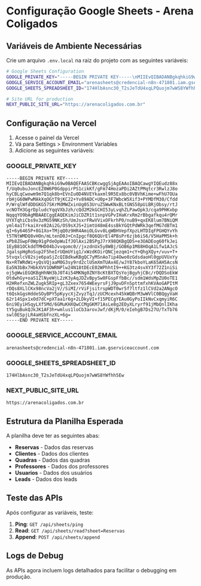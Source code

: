 # Configuração Google Sheets - Arena Coligados

## Variáveis de Ambiente Necessárias

Crie um arquivo `.env.local` na raiz do projeto com as seguintes variáveis:

```bash
# Google Sheets Configuration
GOOGLE_PRIVATE_KEY="-----BEGIN PRIVATE KEY-----\nMIIEvQIBADANBgkqhkiG9w0BAQEFAASCBKcwggSjAgEAAoIBAQCawgYIQEudz88x\nf/Uq0ubuJoncEZ0W6P0GdppirPS1cikKf/gFm74HozaPDi2AZtPMqtcr3RwlzJ8o\nhyCBLqCwowm9m7Q1qk8b+EVnIu0D4NVEYkaxml9R5Ex8bc0VBVhKime+wFhU7OUa\nrbHjG60WPwMAkXqOGtT9jKC22+Yv89ADC+U0p+3F7WbcW5Xif3+PYMDfM30/Cfdd\nP/WrqlWfdDDGKG57SKrMdMWZxinUg0S3UruZSWwKNxBLtGNS58pUiBRjObsy/rtJ\nvcNOTH3GgrDpludcYqqVXbJzh/cQd2M2kGCHI53yLvqhZLPawOpk3/cqa9PHKxbp\nNqqqYO9bAgMBAAECggEAQEKimJiCDZR1t1snpVGPvIHaKrxRm2rBbgafkqu4rQMr\nUYXTqhiCbs9x3zMG59NKzSh/UmJsxrFRwVVixOFkrhP0/nuB9+qxEK8lum7BNiQM\nyml4a1TrkaiXre82Ai2G/OS9sXJS+2imtU48mE4ssBkYGQtPdWRk3qefMG7dBTm1\nqI+6y6465P+8G1Xo+TMjqQ0z9HR4AmiOLGvv8LqWBHVepfXpzLHTDIqFPGHQYvYh\nt5TNtWMDQ8vHOn/mLtenD0J+CnIpgcf8Q6QUrEl4PBsPr6zjb6iS6/V5HaPM5k+h\nxPb8ZGwpF0Wp91gPdeOpWuIfJOlAxi2BSPgJ7rX98QKBgQDS+e3OADEog60fkJei\n1EyB81OCkddTMHD04bJvvqomc0//jxzdnUx5y8WBj/GOB6p1M88HOqA1Lfw1AJcS\nJgalspHgRoSup2F5heIrUQmUYig1/xWzdKOirQNCjezqm1+cY+QhgXQy+/vuv+T+\n5tvqxlcV82sje6paSjZcQIBdkwKBgQC7yMSnAo7ip4Owo0zGdsdaoHl0gpUVUxYy\nNx+RTWRdWi+yQsVQjaaM0G3sy9rd2clUSmXmTUAx4E/wJY87kboYLaK65AH5AcsN\nEa5N3bBx7HbkXVV1OWRNPlw24N18tDEcE02WPhhtI9++KG3tz4svXY3f72Z1niSi\noj5gWwiEGQKBgHhNH3bJ0T4i54MKNg0ZNY8cKtBXTQsYojBgyhjCBc/rDQDSoEkW\nOtdwhGy+oaS1ZlNyeWjL2zK3yAqJDZvBpySw0FGspFfbBc//sdm1WdsMpZU0oTE1\nH2HRefxnZWLZugk5RIp+gL3Zxex7654WEeyrsFjJ9pvDFn5pttmfxhKVAoGAPItM\nrDQs8XLlCKx98ncVa2jV//SiMI/rViFjsitrspWDT0wr5f7ltfz1lCVd2a2ANgcO\nt6QskGgsHddeSOyBPY5pKyycXjZvyzTqJ/zUCMcexh45kWQBrM3wWVlC0BQgyVaH\n62r14Spx1xOd7dC+pXTaa1r6g+2LDkyVI+f15PECgYEAu0GyPoIIkNvCxqmyiR6C\n6ni9EyiHSqyLXf5Md/6GMuKHXQwCCMgGKM71AsLe8g2EDyXLryrf91jMbQnlIKha\ntY5guBukQJkJK1AF3h+wmlus1loCb3arovJwf/dKjM/0/eIehgB7Ds27U/TxTb76\nswl0ESpjLR4aHSbFnzXL+6g=\n-----END PRIVATE KEY-----\n"
GOOGLE_SERVICE_ACCOUNT_EMAIL="arenasheets@credencial-n8n-471801.iam.gserviceaccount.com"
GOOGLE_SHEETS_SPREADSHEET_ID="174HlbAsnc30_T2sJeTdU4xqLPQuojm7wWS8YWfhh5Ew"

# Site URL for production
NEXT_PUBLIC_SITE_URL="https://arenacoligados.com.br"
```

## Configuração na Vercel

1. Acesse o painel da Vercel
2. Vá para Settings > Environment Variables
3. Adicione as seguintes variáveis:

### GOOGLE_PRIVATE_KEY
```
-----BEGIN PRIVATE KEY-----
MIIEvQIBADANBgkqhkiG9w0BAQEFAASCBKcwggSjAgEAAoIBAQCawgYIQEudz88x
f/Uq0ubuJoncEZ0W6P0GdppirPS1cikKf/gFm74HozaPDi2AZtPMqtcr3RwlzJ8o
hyCBLqCwowm9m7Q1qk8b+EVnIu0D4NVEYkaxml9R5Ex8bc0VBVhKime+wFhU7OUa
rbHjG60WPwMAkXqOGtT9jKC22+Yv89ADC+U0p+3F7WbcW5Xif3+PYMDfM30/Cfdd
P/WrqlWfdDDGKG57SKrMdMWZxinUg0S3UruZSWwKNxBLtGNS58pUiBRjObsy/rtJ
vcNOTH3GgrDpludcYqqVXbJzh/cQd2M2kGCHI53yLvqhZLPawOpk3/cqa9PHKxbp
NqqqYO9bAgMBAAECggEAQEKimJiCDZR1t1snpVGPvIHaKrxRm2rBbgafkqu4rQMr
UYXTqhiCbs9x3zMG59NKzSh/UmJsxrFRwVVixOFkrhP0/nuB9+qxEK8lum7BNiQM
yml4a1TrkaiXre82Ai2G/OS9sXJS+2imtU48mE4ssBkYGQtPdWRk3qefMG7dBTm1
qI+6y6465P+8G1Xo+TMjqQ0z9HR4AmiOLGvv8LqWBHVepfXpzLHTDIqFPGHQYvYh
t5TNtWMDQ8vHOn/mLtenD0J+CnIpgcf8Q6QUrEl4PBsPr6zjb6iS6/V5HaPM5k+h
xPb8ZGwpF0Wp91gPdeOpWuIfJOlAxi2BSPgJ7rX98QKBgQDS+e3OADEog60fkJei
1EyB81OCkddTMHD04bJvvqomc0//jxzdnUx5y8WBj/GOB6p1M88HOqA1Lfw1AJcS
JgalspHgRoSup2F5heIrUQmUYig1/xWzdKOirQNCjezqm1+cY+QhgXQy+/vuv+T+
5tvqxlcV82sje6paSjZcQIBdkwKBgQC7yMSnAo7ip4Owo0zGdsdaoHl0gpUVUxYy
Nx+RTWRdWi+yQsVQjaaM0G3sy9rd2clUSmXmTUAx4E/wJY87kboYLaK65AH5AcsN
Ea5N3bBx7HbkXVV1OWRNPlw24N18tDEcE02WPhhtI9++KG3tz4svXY3f72Z1niSi
oj5gWwiEGQKBgHhNH3bJ0T4i54MKNg0ZNY8cKtBXTQsYojBgyhjCBc/rDQDSoEkW
OtdwhGy+oaS1ZlNyeWjL2zK3yAqJDZvBpySw0FGspFfbBc//sdm1WdsMpZU0oTE1
H2HRefxnZWLZugk5RIp+gL3Zxex7654WEeyrsFjJ9pvDFn5pttmfxhKVAoGAPItM
rDQs8XLlCKx98ncVa2jV//SiMI/rViFjsitrspWDT0wr5f7ltfz1lCVd2a2ANgcO
t6QskGgsHddeSOyBPY5pKyycXjZvyzTqJ/zUCMcexh45kWQBrM3wWVlC0BQgyVaH
62r14Spx1xOd7dC+pXTaa1r6g+2LDkyVI+f15PECgYEAu0GyPoIIkNvCxqmyiR6C
6ni9EyiHSqyLXf5Md/6GMuKHXQwCCMgGKM71AsLe8g2EDyXLryrf91jMbQnlIKha
tY5guBukQJkJK1AF3h+wmlus1loCb3arovJwf/dKjM/0/eIehgB7Ds27U/TxTb76
swl0ESpjLR4aHSbFnzXL+6g=
-----END PRIVATE KEY-----
```

### GOOGLE_SERVICE_ACCOUNT_EMAIL
```
arenasheets@credencial-n8n-471801.iam.gserviceaccount.com
```

### GOOGLE_SHEETS_SPREADSHEET_ID
```
174HlbAsnc30_T2sJeTdU4xqLPQuojm7wWS8YWfhh5Ew
```

### NEXT_PUBLIC_SITE_URL
```
https://arenacoligados.com.br
```

## Estrutura da Planilha Esperada

A planilha deve ter as seguintes abas:

- **Reservas** - Dados das reservas
- **Clientes** - Dados dos clientes  
- **Quadras** - Dados das quadras
- **Professores** - Dados dos professores
- **Usuarios** - Dados dos usuários
- **Leads** - Dados dos leads

## Teste das APIs

Após configurar as variáveis, teste:

1. **Ping**: `GET /api/sheets/ping`
2. **Read**: `GET /api/sheets/read?sheet=Reservas`
3. **Append**: `POST /api/sheets/append`

## Logs de Debug

As APIs agora incluem logs detalhados para facilitar o debugging em produção.
